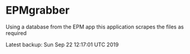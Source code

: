# EPMgrabber
Using a database from the EPM app this application scrapes the files as required


Latest backup: Sun Sep 22 12:17:01 UTC 2019
